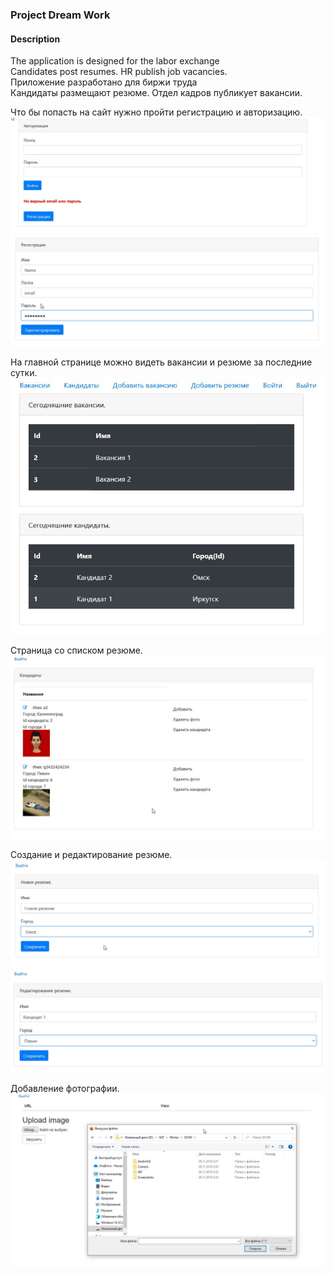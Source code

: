 ﻿### Project Dream Work

#### Description
The application is designed for the labor exchange <br>
Candidates post resumes. HR publish job vacancies. <br>
Приложение разработано для биржи труда<br>
Кандидаты размещают резюме. Отдел кадров публикует вакансии.<br>

Что бы попасть на сайт нужно пройти регистрацию и авторизацию.
![](images/auth.jpg)
![](images/reg.jpg)

На главной странице можно видеть вакансии и резюме за последние сутки.
![](images/index.jpg)

Страница со списком резюме.
![](images/candidate.jpg)

Создание и редактирование резюме.
![](images/newResume.jpg)
![](images/edit.jpg)

Добавление фотографии.
![](images/imageUpload.jpg)